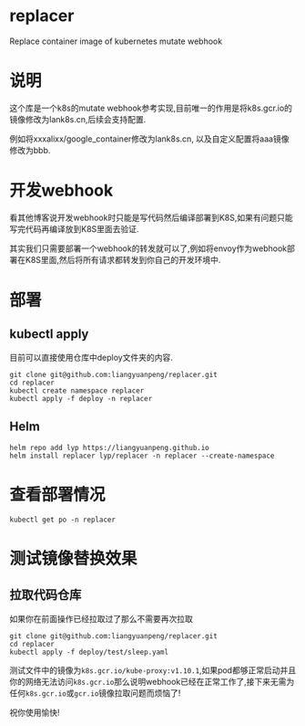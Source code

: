 # replacer

Replace container image of kubernetes mutate webhook

# 说明 

这个库是一个k8s的mutate webhook参考实现,目前唯一的作用是将k8s.gcr.io的镜像修改为lank8s.cn,后续会支持配置.

例如将xxxalixx/google_container修改为lank8s.cn, 以及自定义配置将aaa镜像修改为bbb.  

# 开发webhook

看其他博客说开发webhook时只能是写代码然后编译部署到K8S,如果有问题只能写完代码再编译放到K8S里面去验证.  

其实我们只需要部署一个webhook的转发就可以了,例如将envoy作为webhook部署在K8S里面,然后将所有请求都转发到你自己的开发环境中.  

# 部署  

## kubectl apply

目前可以直接使用仓库中deploy文件夹的内容.  

```shell
git clone git@github.com:liangyuanpeng/replacer.git
cd replacer
kubectl create namespace replacer
kubectl apply -f deploy -n replacer
```  

## Helm 

```
helm repo add lyp https://liangyuanpeng.github.io
helm install replacer lyp/replacer -n replacer --create-namespace
```

# 查看部署情况 

```
kubectl get po -n replacer
```

# 测试镜像替换效果  

## 拉取代码仓库 

如果你在前面操作已经拉取过了那么不需要再次拉取
```
git clone git@github.com:liangyuanpeng/replacer.git
cd replacer
kubectl apply -f deploy/test/sleep.yaml
```

测试文件中的镜像为`k8s.gcr.io/kube-proxy:v1.10.1`,如果pod都够正常启动并且你的网络无法访问`k8s.gcr.io`那么说明webhook已经在正常工作了,接下来无需为任何`k8s.gcr.io`或`gcr.io`镜像拉取问题而烦恼了!

祝你使用愉快!

